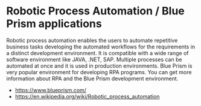 # Robotic Process Automation / Blue Prism applications
Robotic process automation enables the users to automate repetitive business tasks developing the automated workflows for the requirements in a distinct development environment.
It is compatible with a wide range of software environment like JAVA, .NET, SAP. 
Multiple processes can be automated at once and it is used in production environments.
Blue Prism is very popular environment for developing RPA programs.
You can get more information about RPA and the Blue Prism development environment.
- https://www.blueprism.com/
- https://en.wikipedia.org/wiki/Robotic_process_automation
